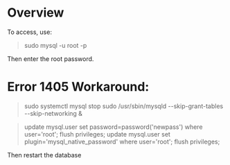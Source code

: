 # Overview

To access, use:
> sudo mysql -u root -p

Then enter the root password.

# Error 1405 Workaround:
> sudo systemctl mysql stop
> sudo /usr/sbin/mysqld --skip-grant-tables --skip-networking &

> update mysql.user set password=password('newpass') where user='root';
> flush privileges;
> update mysql.user set plugin='mysql_native_password' where user='root';
> flush privileges;

Then restart the database
